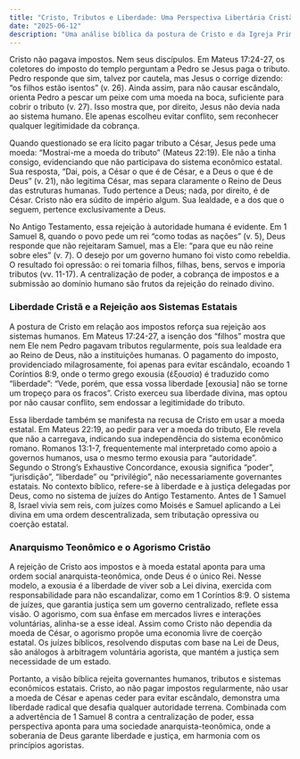```yaml
---
title: "Cristo, Tributos e Liberdade: Uma Perspectiva Libertária Cristã"
date: "2025-06-12"
description: "Uma análise bíblica da postura de Cristo e da Igreja Primitiva em relação aos impostos e autoridade estatal, apresentando uma visão libertária cristã baseada nas Escrituras e na história."
---
```


Cristo não pagava impostos. Nem seus discípulos. Em Mateus 17:24-27, os coletores do imposto do templo perguntam a Pedro se Jesus paga o tributo. Pedro responde que sim, talvez por cautela, mas Jesus o corrige dizendo: “os filhos estão isentos” (v. 26). Ainda assim, para não causar escândalo, orienta Pedro a pescar um peixe com uma moeda na boca, suficiente para cobrir o tributo (v. 27). Isso mostra que, por direito, Jesus não devia nada ao sistema humano. Ele apenas escolheu evitar conflito, sem reconhecer qualquer legitimidade da cobrança.

Quando questionado se era lícito pagar tributo a César, Jesus pede uma moeda: “Mostrai-me a moeda do tributo” (Mateus 22:19). Ele não a tinha consigo, evidenciando que não participava do sistema econômico estatal. Sua resposta, “Dai, pois, a César o que é de César, e a Deus o que é de Deus” (v. 21), não legitima César, mas separa claramente o Reino de Deus das estruturas humanas. Tudo pertence a Deus; nada, por direito, é de César. Cristo não era súdito de império algum. Sua lealdade, e a dos que o seguem, pertence exclusivamente a Deus.

No Antigo Testamento, essa rejeição à autoridade humana é evidente. Em 1 Samuel 8, quando o povo pede um rei “como todas as nações” (v. 5), Deus responde que não rejeitaram Samuel, mas a Ele: “para que eu não reine sobre eles” (v. 7). O desejo por um governo humano foi visto como rebeldia. O resultado foi opressão: o rei tomaria filhos, filhas, bens, servos e imporia tributos (vv. 11-17). A centralização de poder, a cobrança de impostos e a submissão ao domínio humano são frutos da rejeição do reinado divino.

### Liberdade Cristã e a Rejeição aos Sistemas Estatais

A postura de Cristo em relação aos impostos reforça sua rejeição aos sistemas humanos. Em Mateus 17:24-27, a isenção dos “filhos” mostra que nem Ele nem Pedro pagavam tributos regularmente, pois sua lealdade era ao Reino de Deus, não a instituições humanas. O pagamento do imposto, providenciado milagrosamente, foi apenas para evitar escândalo, ecoando 1 Coríntios 8:9, onde o termo grego exousia (ἐξουσία) é traduzido como “liberdade”: “Vede, porém, que essa vossa liberdade [exousia] não se torne um tropeço para os fracos”. Cristo exerceu sua liberdade divina, mas optou por não causar conflito, sem endossar a legitimidade do tributo.

Essa liberdade também se manifesta na recusa de Cristo em usar a moeda estatal. Em Mateus 22:19, ao pedir para ver a moeda do tributo, Ele revela que não a carregava, indicando sua independência do sistema econômico romano. Romanos 13:1-7, frequentemente mal interpretado como apoio a governos humanos, usa o mesmo termo exousia para “autoridade”. Segundo o Strong’s Exhaustive Concordance, exousia significa “poder”, “jurisdição”, “liberdade” ou “privilégio”, não necessariamente governantes estatais. No contexto bíblico, refere-se à liberdade e à justiça delegadas por Deus, como no sistema de juízes do Antigo Testamento. Antes de 1 Samuel 8, Israel vivia sem reis, com juízes como Moisés e Samuel aplicando a Lei divina em uma ordem descentralizada, sem tributação opressiva ou coerção estatal.

### Anarquismo Teonômico e o Agorismo Cristão

A rejeição de Cristo aos impostos e à moeda estatal aponta para uma ordem social anarquista-teonômica, onde Deus é o único Rei. Nesse modelo, a exousia é a liberdade de viver sob a Lei divina, exercida com responsabilidade para não escandalizar, como em 1 Coríntios 8:9. O sistema de juízes, que garantia justiça sem um governo centralizado, reflete essa visão. O agorismo, com sua ênfase em mercados livres e interações voluntárias, alinha-se a esse ideal. Assim como Cristo não dependia da moeda de César, o agorismo propõe uma economia livre de coerção estatal. Os juízes bíblicos, resolvendo disputas com base na Lei de Deus, são análogos à arbitragem voluntária agorista, que mantém a justiça sem necessidade de um estado.

Portanto, a visão bíblica rejeita governantes humanos, tributos e sistemas econômicos estatais. Cristo, ao não pagar impostos regularmente, não usar a moeda de César e apenas ceder para evitar escândalo, demonstra uma liberdade radical que desafia qualquer autoridade terrena. Combinada com a advertência de 1 Samuel 8 contra a centralização de poder, essa perspectiva aponta para uma sociedade anarquista-teonômica, onde a soberania de Deus garante liberdade e justiça, em harmonia com os princípios agoristas.
